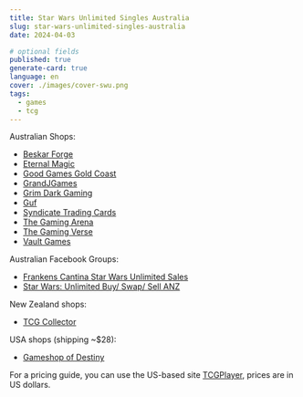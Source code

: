 ```yaml
---
title: Star Wars Unlimited Singles Australia
slug: star-wars-unlimited-singles-australia
date: 2024-04-03

# optional fields
published: true
generate-card: true
language: en
cover: ./images/cover-swu.png
tags:
  - games
  - tcg
---
```


Australian Shops:

- <a href="https://www.beskarforge.com.au/shop/spark-of-rebellion/4CG5ZLFKEEDJG7JFH6QXWQZQ" target="_blank">Beskar Forge</a>
- <a href="https://eternalmagic.cc/collections/spark-of-rebellion" target="_blank">Eternal Magic</a>
- <a href="https://goodgamesgoldcoast.com.au/collections/star-wars-unlimited" target="_blank">Good Games Gold Coast</a>
- <a href="https://grandjgames.com/trading-card-game-products/card-game-singles/star-wars-unlimited/swu-set-singles/01-sor-spark-of-rebellion/" target="_blank">GrandJGames</a>
- <a href="https://tcg.grimdarkgaming.com.au/collections/star-wars-unlimited-single-in-stock" target="_blank">Grim Dark Gaming</a>
- <a href="https://guf.com.au/collections/star-wars-unlimited-spark-of-rebellion" target="_blank">Guf</a>
- <a href="https://syndicatetradingcards.com/collections/spark-of-rebellion-singles" target="_blank">Syndicate Trading Cards</a>
- <a href="https://www.thegamingarena.com.au/shop/star-wars-unlimited/94?page=1&limit=30&sort_by=category_order&sort_order=asc" target="_blank">The Gaming Arena</a>
- <a href="https://the-gaming-verse.myshopify.com/collections/star-wars-in-stock" target="_blank">The Gaming Verse</a>
- <a href="https://singles.vaultgames.com.au/collections/star-wars-unlimited-in-stock" target="_blank">Vault Games</a>

Australian Facebook Groups:

- <a href="https://www.facebook.com/groups/3559834361011990" target="_blank">Frankens Cantina Star Wars Unlimited Sales</a>
- <a href="https://www.facebook.com/groups/1157786898914164" target="_blank">Star Wars: Unlimited Buy/ Swap/ Sell ANZ</a>

New Zealand shops:

- <a href="https://tcgcollectornz.com/collections/star-wars-unlimited-singles" target="_blank">TCG Collector</a>

USA shops (shipping ~$28):

- <a href="https://gameshopofdestiny.com/pages/search-results-page?q=Spark%20of%20Rebellion&page=1&rb_snize_facet10=Star%20Wars%20Unlimited&rb_snize_facet6=Spark%20of%20Rebellion&tab=products&rb_snize_facet9=Non-Sealed" target="_blank">Gameshop of Destiny</a>

For a pricing guide, you can use the US-based site [TCGPlayer](https://www.tcgplayer.com/search/star-wars-unlimited/spark-of-rebellion?productLineName=star-wars-unlimited&setName=spark-of-rebellion&page=4&view=grid), prices are in US dollars. 